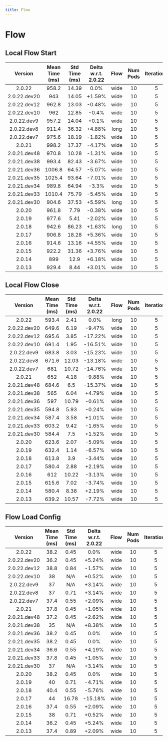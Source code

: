 ```yaml
---
title: Flow
---
```

# Flow

## Local Flow Start

| Version | Mean Time (ms) | Std Time (ms) | Delta w.r.t. 2.0.22 | Flow | Num Pods | Iterations |
| :---: | :---: | :---: | :---: | :---: | :---: | :---: |
| 2.0.22 | 958.2 | 14.39 | 0.0% | wide | 10 | 5 |
| 2.0.22.dev20 | 943 | 14.05 | +1.59% | wide | 10 | 5 |
| 2.0.22.dev12 | 962.8 | 13.03 | -0.48% | wide | 10 | 5 |
| 2.0.22.dev10 | 962 | 12.85 | -0.4% | wide | 10 | 5 |
| 2.0.22.dev9 | 957.2 | 14.04 | +0.1% | wide | 10 | 5 |
| 2.0.22.dev8 | 911.4 | 36.32 | +4.88% | long | 10 | 5 |
| 2.0.22.dev7 | 975.6 | 18.19 | -1.82% | wide | 10 | 5 |
| 2.0.21 | 998.2 | 17.37 | -4.17% | wide | 10 | 5 |
| 2.0.21.dev48 | 970.8 | 10.28 | -1.31% | wide | 10 | 5 |
| 2.0.21.dev38 | 993.4 | 82.43 | -3.67% | wide | 10 | 5 |
| 2.0.21.dev36 | 1006.8 | 64.57 | -5.07% | wide | 10 | 5 |
| 2.0.21.dev35 | 1025.4 | 93.64 | -7.01% | wide | 10 | 5 |
| 2.0.21.dev34 | 989.8 | 64.94 | -3.3% | wide | 10 | 5 |
| 2.0.21.dev33 | 1010.4 | 75.79 | -5.45% | wide | 10 | 5 |
| 2.0.21.dev30 | 904.6 | 37.53 | +5.59% | long | 10 | 5 |
| 2.0.20 | 961.8 | 7.79 | -0.38% | wide | 10 | 5 |
| 2.0.19 | 977.6 | 5.41 | -2.02% | wide | 10 | 5 |
| 2.0.18 | 942.6 | 86.23 | +1.63% | long | 10 | 5 |
| 2.0.17 | 906.8 | 18.28 | +5.36% | wide | 10 | 5 |
| 2.0.16 | 914.6 | 13.16 | +4.55% | wide | 10 | 5 |
| 2.0.15 | 922.2 | 31.36 | +3.76% | wide | 10 | 5 |
| 2.0.14 | 899 | 12.9 | +6.18% | wide | 10 | 5 |
| 2.0.13 | 929.4 | 8.44 | +3.01% | wide | 10 | 5 |
## Local Flow Close

| Version | Mean Time (ms) | Std Time (ms) | Delta w.r.t. 2.0.22 | Flow | Num Pods | Iterations |
| :---: | :---: | :---: | :---: | :---: | :---: | :---: |
| 2.0.22 | 593.4 | 2.41 | 0.0% | long | 10 | 5 |
| 2.0.22.dev20 | 649.6 | 6.19 | -9.47% | wide | 10 | 5 |
| 2.0.22.dev12 | 695.6 | 3.85 | -17.22% | wide | 10 | 5 |
| 2.0.22.dev10 | 691.4 | 1.95 | -16.51% | wide | 10 | 5 |
| 2.0.22.dev9 | 683.8 | 3.03 | -15.23% | wide | 10 | 5 |
| 2.0.22.dev8 | 671.6 | 12.03 | -13.18% | wide | 10 | 5 |
| 2.0.22.dev7 | 681 | 10.72 | -14.76% | wide | 10 | 5 |
| 2.0.21 | 652 | 4.18 | -9.88% | wide | 10 | 5 |
| 2.0.21.dev48 | 684.6 | 6.5 | -15.37% | wide | 10 | 5 |
| 2.0.21.dev38 | 565 | 6.04 | +4.79% | wide | 10 | 5 |
| 2.0.21.dev36 | 597 | 10.79 | -0.61% | wide | 10 | 5 |
| 2.0.21.dev35 | 594.8 | 5.93 | -0.24% | wide | 10 | 5 |
| 2.0.21.dev34 | 587.4 | 3.58 | +1.01% | wide | 10 | 5 |
| 2.0.21.dev33 | 603.2 | 9.42 | -1.65% | wide | 10 | 5 |
| 2.0.21.dev30 | 584.4 | 7.5 | +1.52% | wide | 10 | 5 |
| 2.0.20 | 623.6 | 2.07 | -5.09% | wide | 10 | 5 |
| 2.0.19 | 632.4 | 1.14 | -6.57% | wide | 10 | 5 |
| 2.0.18 | 613.8 | 3.9 | -3.44% | wide | 10 | 5 |
| 2.0.17 | 580.4 | 2.88 | +2.19% | wide | 10 | 5 |
| 2.0.16 | 612 | 10.22 | -3.13% | wide | 10 | 5 |
| 2.0.15 | 615.6 | 7.02 | -3.74% | wide | 10 | 5 |
| 2.0.14 | 580.4 | 8.38 | +2.19% | wide | 10 | 5 |
| 2.0.13 | 639.2 | 10.57 | -7.72% | wide | 10 | 5 |
## Flow Load Config

| Version | Mean Time (ms) | Std Time (ms) | Delta w.r.t. 2.0.22 | Flow | Num Pods | Iterations |
| :---: | :---: | :---: | :---: | :---: | :---: | :---: |
| 2.0.22 | 38.2 | 0.45 | 0.0% | wide | 10 | 5 |
| 2.0.22.dev20 | 36.2 | 0.45 | +5.24% | wide | 10 | 5 |
| 2.0.22.dev12 | 38.8 | 0.84 | -1.57% | wide | 10 | 5 |
| 2.0.22.dev10 | 38 | N/A | +0.52% | wide | 10 | 5 |
| 2.0.22.dev9 | 37 | N/A | +3.14% | wide | 10 | 5 |
| 2.0.22.dev8 | 37 | 0.71 | +3.14% | wide | 10 | 5 |
| 2.0.22.dev7 | 37.4 | 0.55 | +2.09% | wide | 10 | 5 |
| 2.0.21 | 37.8 | 0.45 | +1.05% | wide | 10 | 5 |
| 2.0.21.dev48 | 37.2 | 0.45 | +2.62% | wide | 10 | 5 |
| 2.0.21.dev38 | 35 | N/A | +8.38% | wide | 10 | 5 |
| 2.0.21.dev36 | 38.2 | 0.45 | 0.0% | wide | 10 | 5 |
| 2.0.21.dev35 | 38.2 | 0.45 | 0.0% | wide | 10 | 5 |
| 2.0.21.dev34 | 36.6 | 0.55 | +4.19% | wide | 10 | 5 |
| 2.0.21.dev33 | 37.8 | 0.45 | +1.05% | wide | 10 | 5 |
| 2.0.21.dev30 | 37 | N/A | +3.14% | wide | 10 | 5 |
| 2.0.20 | 38.2 | 0.45 | 0.0% | wide | 10 | 5 |
| 2.0.19 | 40 | 0.71 | -4.71% | wide | 10 | 5 |
| 2.0.18 | 40.4 | 0.55 | -5.76% | wide | 10 | 5 |
| 2.0.17 | 44 | 16.78 | -15.18% | wide | 10 | 5 |
| 2.0.16 | 37.4 | 0.55 | +2.09% | wide | 10 | 5 |
| 2.0.15 | 38 | 0.71 | +0.52% | wide | 10 | 5 |
| 2.0.14 | 36.2 | 0.45 | +5.24% | wide | 10 | 5 |
| 2.0.13 | 37.4 | 0.89 | +2.09% | wide | 10 | 5 |
